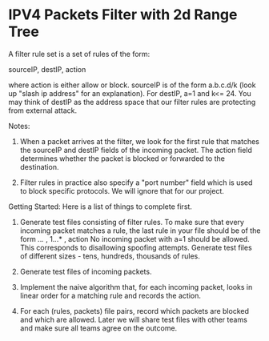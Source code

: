 # IPV4 Packets Filter with 2d Range Tree


A filter rule set is a set of rules of the form:

sourceIP, destIP, action 

where action is either allow or block.  sourceIP is of the form a.b.c.d/k  (look up "slash ip address" for an explanation).  For destIP, a=1 and k<= 24.  You may think of destIP as the address space that our filter rules are protecting from external attack.

Notes:

1. When a packet arrives at the filter, we look for the first rule that matches the sourceIP and destIP fields of the incoming packet.  The action field determines whether the packet is blocked or forwarded to the destination.

2. Filter rules in practice also specify a  "port number" field which is used to block specific protocols.  We will ignore that for our project.

Getting Started:  Here is a list of things to complete first.

1. Generate test files consisting of filter rules.  To make sure that every incoming packet matches a rule, the last rule in your file should be of the form  *.*.*.*  ,  1.*.*.*  , action  No incoming packet with a=1 should be allowed.  This corresponds to disallowing spoofing attempts.  Generate test files of different sizes - tens, hundreds, thousands of rules.

2. Generate test files of incoming packets.

3. Implement the naive algorithm that, for each incoming packet, looks in linear order for a matching rule and records the action.

4.  For each (rules, packets) file pairs, record which packets are blocked and which are allowed.  Later we will share test files with other teams and make sure all teams agree on the outcome.


